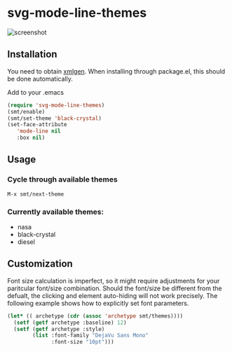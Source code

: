# svg-mode-line-themes
![screenshot](https://github.com/sabof/svg-mode-line-themes/raw/master/screenshot.png)

## Installation

You need to obtain [xmlgen](https://github.com/philjackson/xmlgen). When
installing through package.el, this should be done automatically.

Add to your .emacs

```lisp
(require 'svg-mode-line-themes)
(smt/enable)
(smt/set-theme 'black-crystal)
(set-face-attribute
   'mode-line nil
   :box nil)
```

## Usage

### Cycle through available themes

`M-x smt/next-theme`

### Currently available themes:

* nasa
* black-crystal
* diesel

## Customization

Font size calculation is imperfect, so it might require adjustments for your
paritcular font/size combination. Should the font/size be different from the
defualt, the clicking and element auto-hiding will not work precisely. The
following example shows how to explicitly set font parameters.

```lisp
(let* (( archetype (cdr (assoc 'archetype smt/themes))))
  (setf (getf archetype :baseline) 12)
  (setf (getf archetype :style)
        (list :font-family "DejaVu Sans Mono"
              :font-size "10pt")))
```
